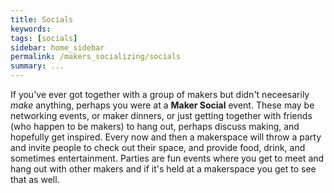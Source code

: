```yaml
---
title: Socials
keywords: 
tags: [socials]
sidebar: home_sidebar
permalink: /makers_socializing/socials
summary: ...
---
```


If you've ever got together with a group of makers but didn't neceesarily _make_ anything, perhaps you were at a **Maker Social** event. These may be networking events, or maker dinners, or just getting together with friends (who happen to be makers) to hang out, perhaps discuss making, and hopefully get inspired. Every now and then a makerspace will throw a party and invite people to check out their space, and provide food, drink, and sometimes entertainment. Parties are fun events where you get to meet and hang out with other makers and if it's held at a makerspace you get to see that as well.

